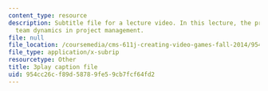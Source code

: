 ```yaml
---
content_type: resource
description: Subtitle file for a lecture video. In this lecture, the professors discuss
  team dynamics in project management.
file: null
file_location: /coursemedia/cms-611j-creating-video-games-fall-2014/954cc26cf89d58789fe59cb7fcf64fd2_Av9sFr_NsBU.vtt
file_type: application/x-subrip
resourcetype: Other
title: 3play caption file
uid: 954cc26c-f89d-5878-9fe5-9cb7fcf64fd2
---
```

